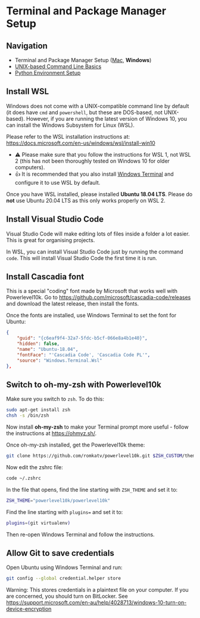 # Terminal and Package Manager Setup

## Navigation

- Terminal and Package Manager Setup ([Mac](01-terminal-setup-mac.md), **Windows**)
- [UNIX-based Command Line Basics](02-unix-basics.md)
- [Python Environment Setup](03-python-setup.md)

## Install WSL

Windows does not come with a UNIX-compatible command line by default (it does have `cmd` and `powershell`, but these are DOS-based, not UNIX-based). However, if you are running the latest version of Windows 10, you can install the Windows Subsystem for Linux (WSL).

Please refer to the WSL installation instructions at: https://docs.microsoft.com/en-us/windows/wsl/install-win10

- ⚠️ Please make sure that you follow the instructions for WSL 1, not WSL 2 (this has not been thoroughly tested on Windows 10 for older computers).
- 👍 It is recommended that you also install [Windows Terminal](https://www.microsoft.com/en-us/p/windows-terminal/9n0dx20hk701) and configure it to use WSL by default.

Once you have WSL installed, please installed **Ubuntu 18.04 LTS**. Please do **not** use Ubuntu 20.04 LTS as this only works properly on WSL 2.

## Install Visual Studio Code

Visual Studio Code will make editing lots of files inside a folder a lot easier. This is great for organising projects.

In WSL, you can install Visual Studio Code just by running the command `code`. This will install Visual Studio Code the first time it is run.

## Install Cascadia font

This is a special "coding" font made by Microsoft that works well with Powerlevel10k. Go to https://github.com/microsoft/cascadia-code/releases and download the latest release, then install the fonts.

Once the fonts are installed, use Windows Terminal to set the font for Ubuntu:

```json
{
    "guid": "{c6eaf9f4-32a7-5fdc-b5cf-066e8a4b1e40}",
    "hidden": false,
    "name": "Ubuntu-18.04",
    "fontFace": "'Cascadia Code', 'Cascadia Code PL'",
    "source": "Windows.Terminal.Wsl"
},
```

## Switch to oh-my-zsh with Powerlevel10k

Make sure you switch to `zsh`. To do this:

```bash
sudo apt-get install zsh
chsh -s /bin/zsh
```

Now install **oh-my-zsh** to make your Terminal prompt more useful - follow the instructions at https://ohmyz.sh/. 

Once oh-my-zsh installed, get the Powerlevel10k theme:

```bash
git clone https://github.com/romkatv/powerlevel10k.git $ZSH_CUSTOM/themes/powerlevel10k
```

Now edit the zshrc file:

```bash
code ~/.zshrc
```

In the file that opens, find the line starting with `ZSH_THEME` and set it to:

```bash
ZSH_THEME="powerlevel10k/powerlevel10k"
```

Find the line starting with `plugins=` and set it to:

```bash
plugins=(git virtualenv)
```

Then re-open Windows Terminal and follow the instructions.

## Allow Git to save credentials

Open Ubuntu using Windows Terminal and run:

```bash
git config --global credential.helper store
```

Warning: This stores credentials in a plaintext file on your computer. If you are concerned, you should turn on BitLocker. See https://support.microsoft.com/en-au/help/4028713/windows-10-turn-on-device-encryption
